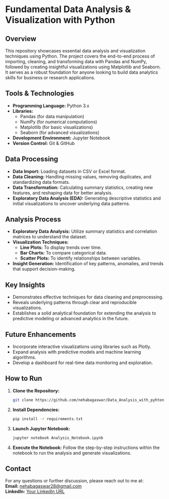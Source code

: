 
# Fundamental Data Analysis & Visualization with Python

## Overview
This repository showcases essential data analysis and visualization techniques using Python. The project covers the end-to-end process of importing, cleaning, and transforming data with Pandas and NumPy, followed by creating insightful visualizations using Matplotlib and Seaborn. It serves as a robust foundation for anyone looking to build data analytics skills for business or research applications.

## Tools & Technologies
- **Programming Language:** Python 3.x
- **Libraries:** 
  - Pandas (for data manipulation)
  - NumPy (for numerical computations)
  - Matplotlib (for basic visualizations)
  - Seaborn (for advanced visualizations)
- **Development Environment:** Jupyter Notebook
- **Version Control:** Git & GitHub

## Data Processing
- **Data Import:** Loading datasets in CSV or Excel format.
- **Data Cleaning:** Handling missing values, removing duplicates, and standardizing data formats.
- **Data Transformation:** Calculating summary statistics, creating new features, and reshaping data for better analysis.
- **Exploratory Data Analysis (EDA):** Generating descriptive statistics and initial visualizations to uncover underlying data patterns.

## Analysis Process
- **Exploratory Data Analysis:** Utilize summary statistics and correlation matrices to understand the dataset.
- **Visualization Techniques:** 
  - **Line Plots:** To display trends over time.
  - **Bar Charts:** To compare categorical data.
  - **Scatter Plots:** To identify relationships between variables.
- **Insight Generation:** Identification of key patterns, anomalies, and trends that support decision-making.

## Key Insights
- Demonstrates effective techniques for data cleaning and preprocessing.
- Reveals underlying patterns through clear and reproducible visualizations.
- Establishes a solid analytical foundation for extending the analysis to predictive modeling or advanced analytics in the future.

## Future Enhancements
- Incorporate interactive visualizations using libraries such as Plotly.
- Expand analysis with predictive models and machine learning algorithms.
- Develop a dashboard for real-time data monitoring and exploration.

## How to Run
1. **Clone the Repository:**
   ```bash
   git clone https://github.com/nehabagaswar/Data_Analysis_with_pyhton_using_Numpy-Pandas-Data-visualization-.git
   ```
2. **Install Dependencies:**
   ```bash
   pip install -r requirements.txt
   ```
3. **Launch Jupyter Notebook:**
   ```bash
   jupyter notebook Analysis_Notebook.ipynb
   ```
4. **Execute the Notebook:** Follow the step-by-step instructions within the notebook to run the analysis and generate visualizations.

## Contact
For any questions or further discussion, please reach out to me at:  
**Email:** nehabagaswar28@gmail.com  
**LinkedIn:** [Your LinkedIn URL](https://www.linkedin.com/in/neha-bagaswar/)

